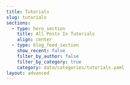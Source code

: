 ```yaml
---
title: Tutorials
slug: tutorials
sections:
  - type: hero_section
    title: All Posts In Tutorials
    align: center
  - type: blog_feed_section
    show_recent: false
    filter_by_author: false
    filter_by_category: true
    category: data/categories/tutorials.yaml
layout: advanced
---
```

